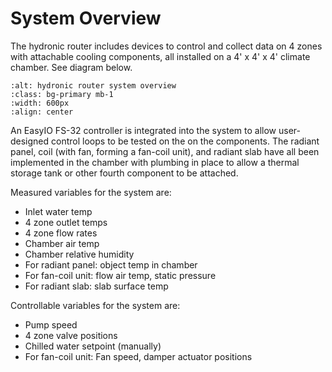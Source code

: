 # System Overview

The hydronic router includes devices to control and collect data on 4 zones with attachable cooling components, all installed on a 4' x 4' x 4' climate chamber. See diagram below. 

```{image} ../images/hydronic-router.png
:alt: hydronic router system overview
:class: bg-primary mb-1
:width: 600px
:align: center
```
An EasyIO FS-32 controller is integrated into the system to allow user-designed control loops to be tested on the on the components. The radiant panel, coil (with fan, forming a fan-coil unit), and radiant slab have all been implemented in the chamber with plumbing in place to allow a thermal storage tank or other fourth component to be attached. 

Measured variables for the system are:
- Inlet water temp
- 4 zone outlet temps
- 4 zone flow rates
- Chamber air temp
- Chamber relative humidity
- For radiant panel: object temp in chamber
- For fan-coil unit: flow air temp, static pressure
- For radiant slab: slab surface temp

Controllable variables for the system are:
- Pump speed
- 4 zone valve positions
- Chilled water setpoint (manually)
- For fan-coil unit: Fan speed, damper actuator positions

